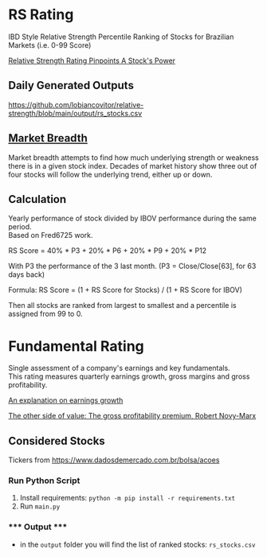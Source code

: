 # RS Rating
IBD Style Relative Strength Percentile Ranking of Stocks for Brazilian Markets (i.e. 0-99 Score)  

[Relative Strength Rating Pinpoints A Stock's Power](https://finance.yahoo.com/news/relative-strength-rating-pinpoints-stocks-214500318.html)

## Daily Generated Outputs
https://github.com/lobiancovitor/relative-strength/blob/main/output/rs_stocks.csv  

## [Market Breadth](https://github.com/lobiancovitor/relative-strength/blob/main/breadth/README.md)
Market breadth attempts to find how much underlying strength or weakness there is in a given stock index. Decades of market history show three out of four stocks will follow the underlying trend, either up or down.

## Calculation
Yearly performance of stock divided by IBOV performance during the same period.  
Based on Fred6725 work.  

RS Score = 40% * P3 + 20% * P6 + 20% * P9 + 20% * P12

With P3 the performance of the 3 last month. (P3 = Close/Close[63], for 63 days back)

Formula: RS Score = (1 + RS Score for Stocks) / (1 + RS Score for IBOV)

Then all stocks are ranked from largest to smallest and a percentile is assigned from 99 to 0.


# Fundamental Rating
Single assessment of a company's earnings and key fundamentals.  
This rating measures quarterly earnings growth, gross margins and gross profitability.  

[An explanation on earnings growth](https://finance.yahoo.com/news/eps-rating-fast-tracks-basic-221200776.html)  

[The other side of value: The gross profitability premium, Robert Novy-Marx](https://www.sciencedirect.com/science/article/abs/pii/S0304405X13000044)
  

## Considered Stocks
Tickers from https://www.dadosdemercado.com.br/bolsa/acoes


### Run Python Script

1. Install requirements: `python -m pip install -r requirements.txt`
2. Run `main.py`


### \*\*\* Output \*\*\*

- in the `output` folder you will find the list of ranked stocks: `rs_stocks.csv`

